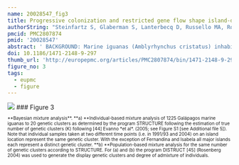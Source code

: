 ```yaml
---
name: 20028547_fig3
title: Progressive colonization and restricted gene flow shape island-dependent population structure in Galapagos marine iguanas (Amblyrhynchus cristatus).
authorString: "Steinfartz S, Glaberman S, Lanterbecq D, Russello MA, Rosa S, Hanley TC, Marquez C, Snell HL, Snell HM, Gentile G, Dell'Olmo G, Powell AM, Caccone A."
pmcid: PMC2807874
pmid: '20028547'
abstract: ' BACKGROUND: Marine iguanas (Amblyrhynchus cristatus) inhabit the coastlines of large and small islands throughout the Galápagos archipelago, providing a rich system to study the spatial and temporal factors influencing the phylogeographic distribution and population structure of a species. Here, we analyze the microevolution of marine iguanas using the complete mitochondrial control region (CR) as well as 13 microsatellite loci representing more than 1200 individuals from 13 islands. RESULTS: CR data show that marine iguanas occupy three general clades: one that is widely distributed across the northern archipelago, and likely spread from east to west by way of the South Equatorial current, a second that is found mostly on the older eastern and central islands, and a third that is limited to the younger northern and western islands. Generally, the CR haplotype distribution pattern supports the colonization of the archipelago from the older, eastern islands to the younger, western islands. However, there are also signatures of recurrent, historical gene flow between islands after population establishment. Bayesian cluster analysis of microsatellite genotypes indicates the existence of twenty distinct genetic clusters generally following a one-cluster-per-island pattern. However, two well-differentiated clusters were found on the easternmost island of San Cristóbal, while nine distinct and highly intermixed clusters were found on youngest, westernmost islands of Isabela and Fernandina. High mtDNA and microsatellite genetic diversity were observed for populations on Isabela and Fernandina that may be the result of a recent population expansion and founder events from multiple sources. CONCLUSIONS: While a past genetic study based on pure FST analysis suggested that marine iguana populations display high levels of nuclear (but not mitochondrial) gene flow due to male-biased dispersal, the results of our sex-biased dispersal tests and the finding of strong genetic differentiation between islands do not support this view. Therefore, our study is a nice example of how recently developed analytical tools such as Bayesian clustering analysis and DNA sequence-based demographic analyses can overcome potential biases introduced by simply relying on FST estimates from markers with different inheritance patterns.'
doi: 10.1186/1471-2148-9-297
thumb_url: 'http://europepmc.org/articles/PMC2807874/bin/1471-2148-9-297-3.gif'
figure_no: 3
tags:
  - eupmc
  - figure
---
```

<img src='http://europepmc.org/articles/PMC2807874/bin/1471-2148-9-297-3.jpg' style='max-height: 300px'>
### Figure 3
<p style='font-size: 10px;'>**Bayesian mixture analysis**. **a) **Individual-based mixture analysis of 1225 Galápagos marine iguanas to 20 genetic clusters as determined by the program STRUCTURE following the estimation of true number of genetic clusters (K) following [<xref ref-type="bibr" rid="B44">44</xref>] Evanno *et al*. (2005; see Figure S1 [see Additional file <xref ref-type="supplementary-material" rid="S5">5</xref>]). Note that individual samples taken at two different time points (i.e. in 1991/93 and 2004) on an island location represent the same genetic cluster. With the exception of Fernandina and Isabela all major islands each represent a distinct genetic cluster. **b) **Population-based mixture analysis for the same number of genetic clusters according to STRUCTURE. For (a) and (b) the program DISTRUCT [<xref ref-type="bibr" rid="B45">45</xref>] (Rosenberg 2004) was used to generate the display genetic clusters and degree of admixture of individuals.</p>